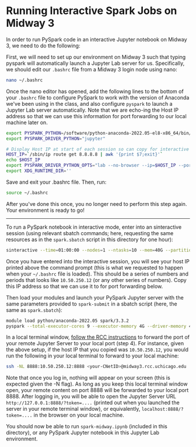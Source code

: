 # Running Interactive Spark Jobs on Midway 3

In order to run PySpark code in an interactive Jupyter notebook on Midway 3, we need to do the following:

First, we will need to set up our environment on Midway 3 such that typing pyspark will automatically launch a Jupyter Lab server for us. Specifically, we should edit our `.bashrc` file from a Midway 3 login node using nano:

```bash
nano ~/.bashrc
```

Once the nano editor has opened, add the following lines to the bottom of your `.bashrc` file to configure PySpark to work with the version of Anaconda we've been using in the class, and also configure `pyspark` to launch a Jupyter Lab server automatically. Note that we are echo-ing the Host IP address so that we can use this information for port forwarding to our local machine later on.

```bash
export PYSPARK_PYTHON=/software/python-anaconda-2022.05-el8-x86_64/bin/python3
export PYSPARK_DRIVER_PYTHON="jupyter"

# Display Host IP at start of each session so can copy for interactive sessions
HOST_IP=`/sbin/ip route get 8.8.8.8 | awk '{print $7;exit}'`
echo $HOST_IP
export PYSPARK_DRIVER_PYTHON_OPTS="lab --no-browser --ip=$HOST_IP --port=8888"
export XDG_RUNTIME_DIR=''
```

Save and exit your .bashrc file. Then, run:

```bash
source ~/.bashrc
```

After you've done this once, you no longer need to perform this step again. Your environment is ready to go!

---

To run a PySpark notebook in interactive mode, enter into an sinteractive session (using relevant sbatch commands; here, requesting the same resources as in the `spark.sbatch` script in this directory for one hour):

```bash
sinteractive --time=01:00:00 --nodes=1 --ntasks=10 --mem=40G --partition=caslake --account=macs30113
```

Once you have entered into the interactive session, you will see your host IP printed above the command prompt (this is what we requested to happen when your `~/.bashrc` file is loaded). This should be a series of numbers and periods that looks like `10.50.250.12` (or any other series of numbers). Copy this IP address so that we can use it to for port forwarding below.

Then load your modules and launch your PySpark Jupyter server with the same parameters provided to `spark-submit` in a sbatch script (here, the same as `spark.sbatch`):

```bash
module load python/anaconda-2022.05 spark/3.3.2
pyspark --total-executor-cores 9 --executor-memory 4G --driver-memory 4G
```

In a local terminal window, [follow the RCC instructions](https://rcc-uchicago.github.io/user-guide/software/apps-and-envs/python/#running-jupyter-notebooks) to forward the port of your remote Jupyter Server to your local port (step 4). For instance, given the above setup, if the host IP that you copied was `10.50.250.12`, you would run the following in your local terminal to forward to your local machine:

```bash
ssh -NL 8888:10.50.250.12:8888 <your-CNetID>@midway3.rcc.uchicago.edu
```

Note that once you log in, nothing will appear on your screen (this is expected given the -N flag). As long as you keep this local terminal window open, your remote content on port 8888 will be forwarded to your local port 8888. After logging in, you will be able to open the Jupyter Server URL `http://127.0.0.1:8888/?token=....` (printed out when you launched the server in your remote terminal window), or equivalently, `localhost:8888/?token=....` in the browser on your local machine.

You should now be able to run `spark-midway.ipynb` (included in this directory), or any PySpark Jupyter notebook in this Jupyter Lab environment.